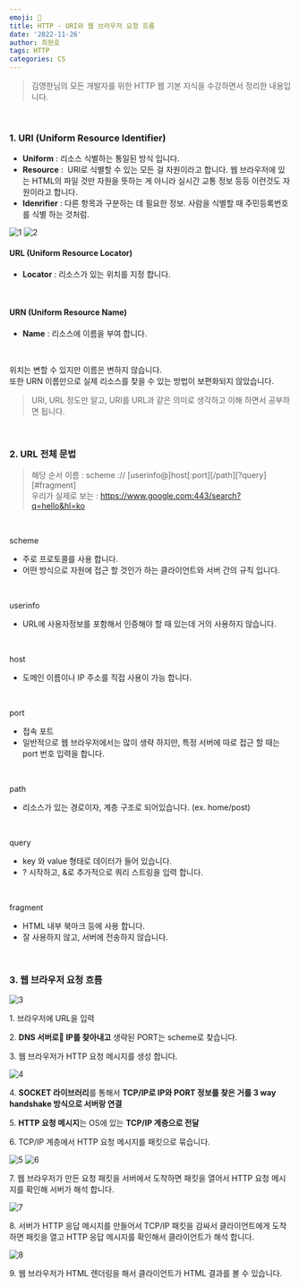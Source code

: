 ```yaml
---
emoji: 📖
title: HTTP - URI와 웹 브라우저 요청 흐름
date: '2022-11-26'
author: 최현호
tags: HTTP
categories: CS
---
```


> 김영한님의 모든 개발자를 위한 HTTP 웹 기본 지식을 수강하면서 정리한 내용입니다.

<br>

### **1\. URI (Uniform Resource Identifier)** 

- **Uniform**</span> : 리소스 식별하는 통일된 방식 입니다.
- **Resource**</span> :  URI로 식별할 수 있는 모든 걸 자원이라고 합니다. 웹 브라우저에 있는 HTML의 파일 것만 자원을 뜻하는 게 아니라 실시간 교통 정보 등등 이런것도 자원이라고 합니다.
- **Idenrifier**</span> : 다른 항목과 구분하는 데 필요한 정보. 사람을 식별할 때 주민등록번호를 식별 하는 것처럼.

![1](https://user-images.githubusercontent.com/87301268/224230695-7702a05a-c21e-45cf-bbbd-2a763f525583.png)
![2](https://user-images.githubusercontent.com/87301268/224230728-cdbeb6dd-98ab-475f-b2e4-83c94816a82e.png)

#### URL (Uniform Resource Locator) 

- **Locator** : 리소스가 있는 위치를 지정 합니다.

<br>

#### URN (Uniform Resource Name)

- **Name** : 리소스에 이름을 부여 합니다.

<br>

위치는 변할 수 있지만 이름은 변하지 않습니다.<br> 또한 URN 이름만으로 실제 리소스를 찾을 수 있는 방법이 보편화되지 않았습니다.

> URI, URL 정도만 알고, URI를 URL과 같은 의미로 생각하고 이해 하면서 공부하면 됩니다.

<br>

### **2\. URL 전체 문법**

> 해당 순서 이름 : scheme :// \[userinfo@\]host\[:port\]\[/path\]\[?query\]\[#fragment\]  
> 우리가 실제로 보는 : https://www.google.com:443/search?q=hello&hl=ko

<br>

scheme</span>

- 주로 프로토콜를 사용 합니다.
- 어떤 방식으로 자원에 접근 할 것인가 하는 클라이언트와 서버 간의 규칙 입니다.

<br>

userinfo</span>

- URL에 사용자정보를 포함해서 인증해야 할 때 있는데 거의 사용하지 않습니다.

<br>

host</span>

- 도메인 이름이나 IP 주소를 직접 사용이 가능 합니다.

<br>

port</span>

- 접속 포트
- 일반적으로 웹 브라우저에서는 많이 생략 하지만, 특정 서버에 따로 접근 할 때는 port 번호 입력을 합니다.

<br>

path</span>

- 리소스가 있는 경로이자, 계층 구조로 되어있습니다. (ex. home/post)

<br>

query</span>

- key 와 value 형태로 데이터가 들어 있습니다.
- ? 시작하고, &로 추가적으로 쿼리 스트링을 입력 합니다.

<br>

fragment</span>

- HTML 내부 북마크 등에 사용 합니다.
- 잘 사용하지 않고, 서버에 전송하지 않습니다.

<br>

### **3\. 웹 브라우저 요청 흐름**

![3](https://user-images.githubusercontent.com/87301268/224230739-1bb1f745-4c8c-4ef3-92d7-8db422d29b61.png)

1\. 브라우저에 URL을 입력

2\. **DNS 서버로 IP를 찾아내고**</span> 생략된 PORT는 scheme로 찾습니다.

3\. 웹 브라우저가 HTTP 요청 메시지를 생성 합니다.

![4](https://user-images.githubusercontent.com/87301268/224230743-4bafddb3-2bfc-454b-8073-a34b78047cde.png)

4\. **SOCKET 라이브러리**</span>를 통해서 **TCP/IP로 IP와 PORT 정보를 찾은 거를 3 way handshake 방식으로 서버랑 연결**</span>

5\. **HTTP 요청 메시지**</span>는 OS에 있는 **TCP/IP 계층으로 전달**</span>

6\. TCP/IP 계층에서 HTTP 요청 메시지를 패킷으로 묶습니다.

![5](https://user-images.githubusercontent.com/87301268/224230749-b6901318-a3dd-407a-bde3-e61e561d7f1f.png)
![6](https://user-images.githubusercontent.com/87301268/224230755-1578f18f-de0b-4a9d-ac13-cd5c57d1de4d.png)

7\. 웹 브라우저가 만든 요청 패킷을 서버에서 도착하면 패킷을 열어서 HTTP 요청 메시지를 확인해 서버가 해석 합니다.

![7](https://user-images.githubusercontent.com/87301268/224230762-314b422d-3f36-4e71-a349-2034ceb2b488.png)

8\. 서버가 HTTP 응답 메시지를 만들어서 TCP/IP 패킷을 감싸서 클라이언트에게 도착하면 패킷을 열고 HTTP 응답 메시지를 확인해서 클라이언트가 해석 합니다.

![8](https://user-images.githubusercontent.com/87301268/224230771-e2c35f62-af38-4bd5-9c51-1a7407a93d56.png)

9\. 웹 브라우저가 HTML 렌더링을 해서 클라이언트가 HTML 결과를 볼 수 있습니다.

<br>

```toc

```
